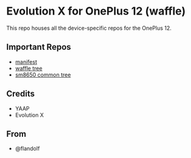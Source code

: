 # Evolution X for OnePlus 12 (waffle)

This repo houses all the device-specific repos for the OnePlus 12.

## Important Repos

- [manifest](https://github.com/op12-evolution-x/manifest)
- [waffle tree](https://github.com/op12-evolution-x/device_oneplus_waffle)
- [sm8650 common tree](https://github.com/op12-evolution-x/device_oneplus_sm8650-common)

## Credits

- YAAP
- Evolution X

## From

- @flandolf
